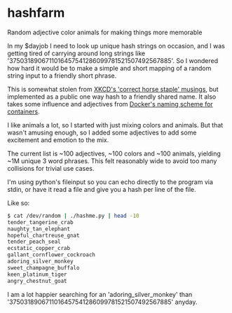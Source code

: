 # hashfarm
Random adjective color animals for making things more memorable

In my $dayjob I need to look up unique hash strings on occasion, and I was getting tired of carrying around long strings like '3750318906711016457541286099781521507492567885'.  So I wondered how hard it would be to make a simple and short mapping of a random string input to a friendly short phrase.

This is somewhat stolen from [XKCD's 'correct horse staple' musings](https://xkcd.com/936/), but implemented as a public one way hash to a friendly shared name.  It also takes some influence and adjectives from [Docker's naming scheme for containers](https://github.com/moby/moby/blob/master/pkg/namesgenerator/names-generator.go).

I like animals a lot, so I started with just mixing colors and animals.  But that wasn't amusing enough, so I added some adjectives to add some excitement and emotion to the mix.

The current list is ~100 adjectives, ~100 colors and ~100 animals, yielding ~1M unique 3 word phrases.  This felt reasonably wide to avoid too many collisions for trivial use cases.

I'm using python's fileinput so you can echo directly to the program via stdin, or have it read a file and give you a hash per line of the file.

Like so:
```bash
$ cat /dev/random | ./hashme.py | head -10
tender_tangerine_crab
naughty_tan_elephant
hopeful_chartreuse_gnat
tender_peach_seal
ecstatic_copper_crab
gallant_cornflower_cockroach
adoring_silver_monkey
sweet_champagne_buffalo
keen_platinum_tiger
angry_chestnut_goat
```

I am a lot happier searching for an 'adoring_silver_monkey' than '3750318906711016457541286099781521507492567885' anyday.
